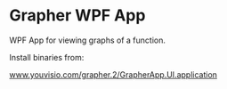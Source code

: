Grapher WPF App
===============

WPF App for viewing graphs of a function.

Install binaries from:

www.youvisio.com/grapher.2/GrapherApp.UI.application

